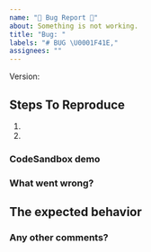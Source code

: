 ```yaml
---
name: "🐛 Bug Report 🐞"
about: Something is not working.
title: "Bug: "
labels: "# BUG \U0001F41E,"
assignees: ""
---
```


<!--
  Please provide a clear and concise description of what the bug is. Include
  screenshots if needed.
-->

Version:

## Steps To Reproduce

1.
2.

<!--
  Your bug will get fixed much faster if we can run your code and it doesn't
  have dependencies other than React. Issues without reproduction steps or
  code examples may be immediately closed as not actionable.
-->

### CodeSandbox demo

<!--
  Provide a CodeSandbox (https://codesandbox.io/s/new), a link to a
  repository on GitHub, or provide a minimal code example that reproduces the
  problem.
-->

### What went wrong?

<!-- Describe what went wrong. -->

## The expected behavior

<!--What should happen -->

### Any other comments?

<!-- Any additional information. -->
